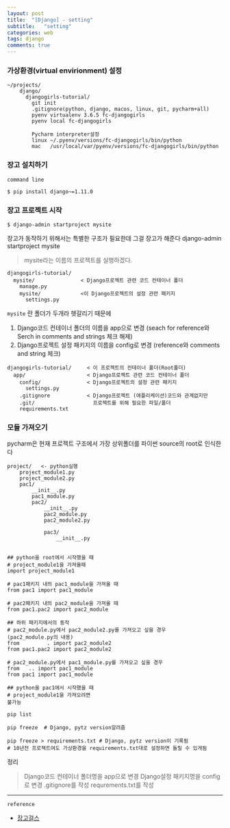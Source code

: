 ```yaml
---
layout: post
title:  "[Django] - setting"
subtitle:   "setting"
categories: web
tags: django
comments: true
---
```




### 가상환경(virtual envirionment) 설정

```
~/projects/
    django/
      djangogirls-tutorial/
        git init
        .gitignore(python, django, macos, linux, git, pycharm+all)
        pyenv virtualenv 3.6.5 fc-djangogirls
        pyenv local fc-djangogirls

        Pycharm interpreter설정
        linux ~/.pyenv/versions/fc-djangogirls/bin/python
        mac   /usr/local/var/pyenv/versions/fc-djangogirls/bin/python

```

### 장고 설치하기

`command line`

```
$ pip install django~=1.11.0
```

### 장고 프로젝트 시작

```
$ django-admin startproject mysite
```

장고가 동작하기 위해서는 특별한 구조가 필요한데 그걸 장고가 해준다
django-admin startproject mysite
> mysite라는 이름의 프로젝트를 실행하겠다.

```
djangogirls-tutorial/
  mysite/               < Django프로젝트 관련 코드 컨테이너 폴더
    manage.py
    mysite/             <이 Django프로젝트의 설정 관련 패키지
      settings.py
```

`mysite` 란 폴더가 두개라 헷갈리기 때문에
1. Django코드 컨테이너 폴더의 이름을 app으로 변경
  (seach for reference와 Serch in comments and strings 체크 해제)
2. Django프로젝트 설정 패키지의 이름을 config로 변경
  (reference와 comments and string 체크)

```
djangogirls-tutorial/     < 이 프로젝트의 컨테이너 폴더(Root폴더)
  app/                    < Django프로젝트 관련 코드 컨테이너 폴더
    config/               < Django프로젝트의 설정 관련 패키지
      settings.py
    .gitignore            < Django프로젝트 (애플리케이션)코드와 관계없지만
    .git/                   프로젝트를 위해 필요한 파일/폴더
    requirements.txt
```

### 모듈 가져오기

pycharm은 현재 프로젝트 구조에서 가장 상위폴더를 파이썬 source의 root로 인식한다

```
project/   <- python실행
    project_module1.py
    project_module2.py
    pac1/
        __init__.py
        pac1_module.py
        pac2/
            __init__.py
            pac2_module.py
            pac2_module2.py

            pac3/
                __init__.py


## python을 root에서 시작했을 때
# project_module1을 가져올때
import project_module1

# pac1패키지 내의 pac1_module을 가져올 때
from pac1 import pac1_module

# pac2패키지 내의 pac2_module을 가져올 때
from pac1.pac2 import pac2_module

## 하위 패키지에서의 동작
# pac2_module.py에서 pac2_module2.py를 가져오고 싶을 경우
(pac2_module.py의 내용)
from         . import pac2_module2
from pac1.pac2 import pac2_module2

# pac2_module.py에서 pac1_module.py를 가져오고 싶을 경우
from   .. import pac1_module
from pac1 import pac1_module

## python을 pac1에서 시작했을 때
# project_module1을 가져오려면
불가능
```

```
pip list

pip freeze  # Django, pytz version알려줌

pip freeze > requirements.txt # Django, pytz version이 기록됨
# 10년전 프로젝트여도 가상환경을 requirements.txt대로 설정하면 돌릴 수 있게됨
```






정리
> Django코드 컨테이너 폴더명을 app으로 변경
Django설정 패키지명을 config로 변경
.gitignore를 작성
requrements.txt를 작성


---
`reference`
- [장고걸스](https://tutorial.djangogirls.org/ko/django/)
